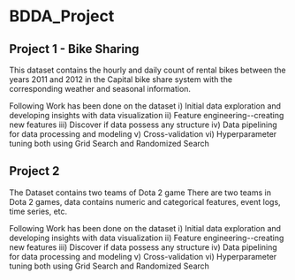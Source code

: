 # BDDA_Project

## Project 1 - Bike Sharing 

This dataset contains the hourly and daily count of rental bikes between the years 2011 and 2012 in the Capital bike share system with the corresponding weather and seasonal information.

Following Work has been done on the dataset
i)  Initial data exploration and developing insights with data visualization
ii) Feature engineering--creating new features
iii) Discover if data possess any structure
iv) Data pipelining for data processing and modeling
v)  Cross-validation
vi) Hyperparameter tuning both using Grid Search and Randomized Search 



## Project 2

The Dataset contains two teams of Dota 2 game
There are two teams in Dota 2 games, data contains  numeric and categorical features, event logs, time series, etc.

Following Work has been done on the dataset
i)  Initial data exploration and developing insights with data visualization
ii) Feature engineering--creating new features
iii) Discover if data possess any structure
iv) Data pipelining for data processing and modeling
v)  Cross-validation
vi) Hyperparameter tuning both using Grid Search and Randomized Search 


